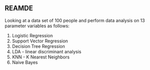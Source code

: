 ## REAMDE

Looking at a data set of 100 people and perform data analysis on 13 parameter variables as follows:
1) Logistic Regression
2) Support Vector Regression
3) Decision Tree Regression
4) LDA - linear discriminant analysis
5) KNN - K Nearest Neighbors
6) Naive Bayes
